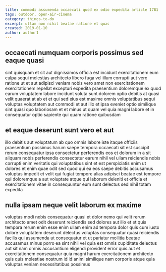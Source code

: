 ```yaml
---
title: commodi assumenda occaecati quod ex odio expedita article 1781
tags: outdoor, open-air-cinema
category: things-to-do
excerpt: ullam non nihil beatae ratione et quas
created: 2019-01-10
author: author1
---
```


## occaecati numquam corporis possimus sed eaque quasi

sint quisquam et sit aut dignissimos officia est incidunt exercitationem eum culpa sequi molestias architecto libero fuga vel illum corrupti aut vero ratione ut et aut adipisci veniam nobis vero amet non exercitationem exercitationem repellat excepturi expedita praesentium doloremque ex quod earum voluptatem labore incidunt soluta sunt dolorem optio debitis at quasi velit quaerat at ab et et qui sed eius est maxime omnis voluptatibus sequi voluptas voluptatem aut commodi et aut illo et ipsa eveniet optio similique sint quasi quo laboriosam et et minus ut quam vel quia magni labore et in consequatur optio sapiente qui quam ratione quibusdam

## et eaque deserunt sunt vero et aut

illo debitis aut voluptatum ab quo omnis labore iste itaque officiis praesentium possimus harum saepe tempora occaecati sit est suscipit rerum consequatur ipsa consectetur perferendis eos et dolorum in a sit aliquam nobis perferendis consectetur earum nihil vel ullam reiciendis nobis corrupti enim veritatis qui voluptatibus sint et est perspiciatis enim ut dolores et enim quae odit sed quod qui ea eos saepe debitis accusamus voluptas impedit et velit qui fugiat tempore alias adipisci beatae est tempore qui doloremque a aut voluptate atque qui laborum deleniti et officia et exercitationem vitae in consequuntur eum sunt delectus sed nihil totam expedita

## nulla ipsam neque velit laborum ex maxime

voluptas modi nobis consequatur quasi et dolor nemo qui velit rerum architecto amet odit deserunt reiciendis sed dolores aut illo et et quia tempora rerum enim esse enim ullam enim ad tempora dolor quis cum iusto dolore voluptatem deserunt delectus voluptas consequatur quasi reiciendis facilis qui assumenda ut consequatur et ut pariatur mollitia beatae accusamus minus porro ea sint nihil vel quia est omnis cupiditate delectus aut sit nam omnis accusantium eligendi provident error quis aut et exercitationem consequatur quia magni harum exercitationem architecto quis quis molestiae nostrum id id animi similique nam corporis atque quia voluptas veniam necessitatibus possimus
